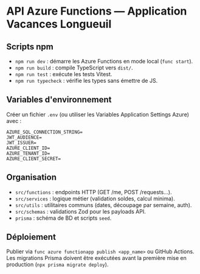 # API Azure Functions — Application Vacances Longueuil

## Scripts npm

- `npm run dev` : démarre les Azure Functions en mode local (`func start`).
- `npm run build` : compile TypeScript vers `dist/`.
- `npm run test` : exécute les tests Vitest.
- `npm run typecheck` : vérifie les types sans émettre de JS.

## Variables d'environnement

Créer un fichier `.env` (ou utiliser les Variables Application Settings Azure) avec :

```
AZURE_SQL_CONNECTION_STRING=
JWT_AUDIENCE=
JWT_ISSUER=
AZURE_CLIENT_ID=
AZURE_TENANT_ID=
AZURE_CLIENT_SECRET=
```

## Organisation

- `src/functions` : endpoints HTTP (GET /me, POST /requests...).
- `src/services` : logique métier (validation soldes, calcul minima).
- `src/utils` : utilitaires communs (dates, découpage par semaine, auth).
- `src/schemas` : validations Zod pour les payloads API.
- `prisma` : schéma de BD et scripts `seed`.

## Déploiement

Publier via `func azure functionapp publish <app_name>` ou GitHub Actions. Les migrations Prisma doivent être exécutées avant la première mise en production (`npx prisma migrate deploy`).
